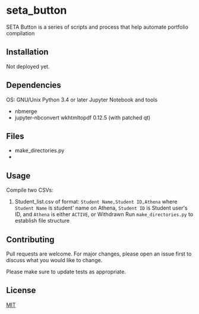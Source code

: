 # seta_button
SETA Button is a series of scripts and process that help automate portfolio compilation

## Installation

Not deployed yet. 

## Dependencies
OS: GNU/Unix
Python 3.4 or later
Jupyter Notebook and tools
- nbmerge
- jupyter-nbconvert
wkhtmltopdf 0.12.5 (with patched qt)


## Files 
- make_directories.py
- 

## Usage
Compile two CSVs:
1. Student_list.csv of format: 
`Student Name,Student ID,Athena`
where `Student Name` is student' name on Athena, `Student ID` is Student user's ID, and `Athena` is either `ACTIVE`, or Withdrawn
Run `make_directories.py` to establish file structure


## Contributing
Pull requests are welcome. For major changes, please open an issue first to discuss what you would like to change.

Please make sure to update tests as appropriate.

## License
[MIT](https://choosealicense.com/licenses/mit/)

